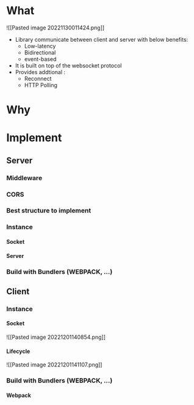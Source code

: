 # What
![[Pasted image 20221130011424.png]]
- Library communicate between client and server with below benefits:
	-  Low-latency
	-  Bidirectional
	-  event-based
- It is built on top of  the websocket protocol
- Provides addtional :
	-  Reconnect
	-  HTTP Polling

# Why




# Implement
## Server
### Middleware

### CORS
### Best structure to implement
### Instance
#### Socket
#### Server
### Build with Bundlers (WEBPACK, ...) 
## Client
### Instance
#### Socket
![[Pasted image 20221201140854.png]]
#### Lifecycle
![[Pasted image 20221201141107.png]]

### Build with Bundlers (WEBPACK, ...)
#### Webpack

